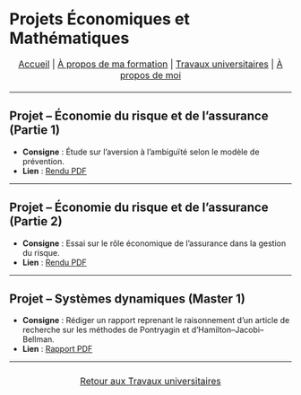 # Projets Économiques et Mathématiques

<nav style="text-align:center; font-size:16px; margin-bottom:20px;">
  <a href="index.html">Accueil</a> |
  <a href="matieres.html">À propos de ma formation</a> |
  <a href="projets.html">Travaux universitaires</a> |
  <a href="cv.html">À propos de moi</a>
</nav>

---

## Projet – Économie du risque et de l’assurance (Partie 1)
- **Consigne** : Étude sur l’aversion à l’ambiguïté selon le modèle de prévention.
- **Lien** : [Rendu PDF](projets/HAMMOUCH_SihamAss.pdf)

---

## Projet – Économie du risque et de l’assurance (Partie 2)
- **Consigne** : Essai sur le rôle économique de l’assurance dans la gestion du risque.
- **Lien** : [Rendu PDF](projets/Essai_Economie_du_risque_et_de_l_assrance.pdf)

---
## Projet – Systèmes dynamiques (Master 1)
- **Consigne** : Rédiger un rapport reprenant le raisonnement d’un article de recherche sur les méthodes de Pontryagin et d’Hamilton–Jacobi–Bellman.
- **Lien** : [Rapport PDF](projets/Systeme_Dynamique.pdf)

---

<p style="text-align:center; font-size:16px; margin:24px 0;">
  <a href="projets.html"> Retour aux Travaux universitaires</a>
</p>
